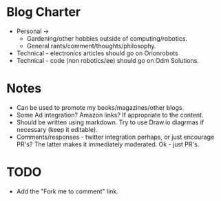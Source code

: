 # Blog Charter

* Personal ->
  * Gardening/other hobbies outside of computing/robotics.
  * General rants/comment/thoughts/philosophy.
* Technical - electronics articles should go on Orionrobots
* Technical - code (non robotics/ee) should go on Odm Solutions.

# Notes
* Can be used to promote my books/magazines/other blogs.
* Some Ad integration? Amazon links? If appropriate to the content.
* Should be written using markdown. Try to use Draw.io diagrmas if necessary (keep it editable).
* Comments/responses - twitter integration perhaps, or just encourage PR's? The latter makes it immediately moderated. Ok - just PR's.
 
# TODO
* Add the "Fork me to comment" link.

